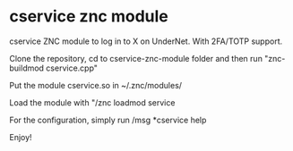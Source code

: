 # cservice znc module
cservice ZNC module to log in to X on UnderNet. With 2FA/TOTP support.

Clone the repository, cd to cservice-znc-module folder and then run "znc-buildmod cservice.cpp"

Put the module cservice.so in ~/.znc/modules/

Load the module with "/znc loadmod service

For the configuration, simply run /msg *cservice help

Enjoy!
